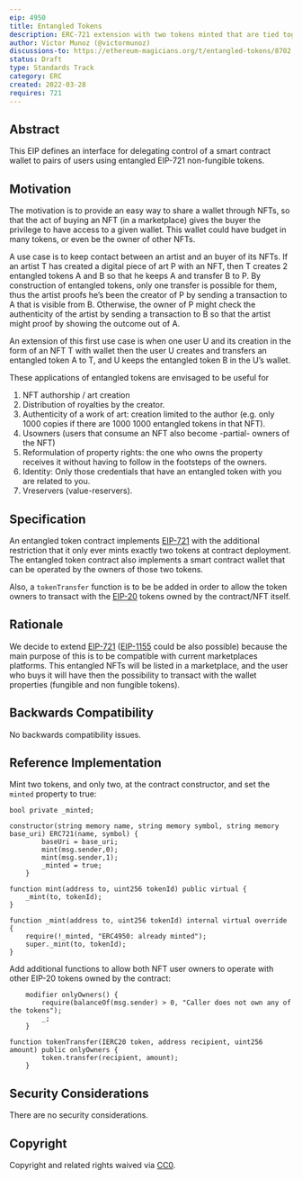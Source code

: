 ```yaml
---
eip: 4950
title: Entangled Tokens
description: ERC-721 extension with two tokens minted that are tied together
author: Victor Munoz (@victormunoz)
discussions-to: https://ethereum-magicians.org/t/entangled-tokens/8702
status: Draft
type: Standards Track
category: ERC
created: 2022-03-28
requires: 721
---
```


## Abstract
This EIP defines an interface for delegating control of a smart contract wallet to pairs of users using entangled EIP-721 non-fungible tokens.

## Motivation
The motivation is to provide an easy way to share a wallet through NFTs, so that the act of buying an NFT (in a marketplace) gives the buyer the privilege to have access to a given wallet. This wallet could have budget in many tokens, or even be the owner of other NFTs.


A use case is to keep contact between an artist and an buyer of its NFTs. If an artist T has created a digital piece of art P with an NFT, then T creates 2 entangled tokens A and B so that he keeps A and transfer B to P. By construction of entangled tokens, only one transfer is possible for them, thus the artist proofs he’s been the creator of P by sending a transaction to A that is visible from B. Otherwise, the owner of P might check the authenticity of the artist by sending a transaction to B so that the artist might proof by showing the outcome out of A.

An extension of this first use case is when one user U and its creation in the form of an NFT T with wallet then the user U creates and transfers an entangled token A to T, and U keeps the entangled token B in the U’s wallet.  

These applications of entangled tokens are envisaged to be useful for 
1.	NFT authorship / art creation
2.	Distribution of royalties by the creator.
3.	Authenticity of a work of art: creation limited to the author (e.g. only 1000 copies if there are 1000 1000 entangled tokens in that NFT).
4.	Usowners (users that consume an NFT also become -partial- owners of the NFT)
5.	Reformulation of property rights: the one who owns the property receives it without having to follow in the footsteps of the owners.
6.	Identity: Only those credentials that have an entangled token with you are related to you.
7.	Vreservers (value-reservers).


## Specification
An entangled token contract implements [EIP-721](./eip-721.md) with the additional restriction that it only ever mints exactly two tokens at contract deployment. The entangled token contract also implements a smart contract wallet that can be operated by the owners of those two tokens.


Also, a `tokenTransfer` function is to be be added in order to allow the token owners to transact with the [EIP-20](./eip-20.md) tokens owned by the contract/NFT itself.


## Rationale
We decide to extend [EIP-721](./eip-721.md) ([EIP-1155](./eip-1155.md) could be also possible) because the main purpose of this is to be compatible with current marketplaces platforms. This entangled NFTs will be listed in a marketplace, and the user who buys it will have then the possibility to transact with the wallet properties (fungible and non fungible tokens).


## Backwards Compatibility
No backwards compatibility issues.

## Reference Implementation
Mint two tokens, and only two, at the contract constructor, and set the `minted` property to true:

```solidity
bool private _minted;

constructor(string memory name, string memory symbol, string memory base_uri) ERC721(name, symbol) {
        baseUri = base_uri;
        mint(msg.sender,0);
        mint(msg.sender,1);
        _minted = true;
    }
    
function mint(address to, uint256 tokenId) public virtual {
    _mint(to, tokenId);
}

function _mint(address to, uint256 tokenId) internal virtual override {
    require(!_minted, "ERC4950: already minted");
    super._mint(to, tokenId);
}
```

Add additional functions to allow both NFT user owners to operate with other EIP-20 tokens owned by the contract:


```solidity
    modifier onlyOwners() {
        require(balanceOf(msg.sender) > 0, "Caller does not own any of the tokens");
        _;
    }

function tokenTransfer(IERC20 token, address recipient, uint256 amount) public onlyOwners {
        token.transfer(recipient, amount);
    }
```

## Security Considerations
There are no security considerations.


## Copyright
Copyright and related rights waived via [CC0](../LICENSE.md).
